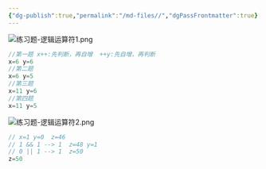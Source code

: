 ```yaml
---
{"dg-publish":true,"permalink":"/md-files//","dgPassFrontmatter":true}
---
```


![练习题-逻辑运算符1.png](/img/user/Pictures/%E7%BB%83%E4%B9%A0%E9%A2%98-%E9%80%BB%E8%BE%91%E8%BF%90%E7%AE%97%E7%AC%A61.png)
```java
//第一题 x++:先判断，再自增  ++y:先自增，再判断
x=6 y=6
//第二题
x=6 y=5
//第三题
x=11 y=6
//第四题
x=11 y=5
```
![练习题-逻辑运算符2.png](/img/user/Pictures/%E7%BB%83%E4%B9%A0%E9%A2%98-%E9%80%BB%E8%BE%91%E8%BF%90%E7%AE%97%E7%AC%A62.png)
```java
// x=1 y=0  z=46
// 1 && 1 --> 1  z=48 y=1
// 0 || 1 --> 1  z=50
z=50
```